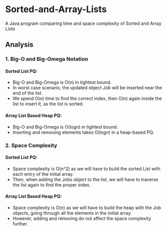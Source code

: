 # Sorted-and-Array-Lists
A Java program comparing time and space complexity of Sorted and Array Lists

## Analysis
### 1. Big-O and Big-Omega Notation
#### Sorted List PQ:
- Big-O and Big-Omega is O(n) in tightest bound.
- In worst case scenario, the updated object Job will be inserted near the end of the list.
- We spend O(n) time to find the correct index, then O(n) again inside the list to insert it,
as the list is sorted.

#### Array List Based Heap PQ:
- Big-O and Big-Omega is O(logn) in tightest bound.
- Inserting and removing elements takes O(logn) in a heap-based PQ.


### 2. Space Complexity
#### Sorted List PQ:
- Space complexity is O(n^2) as we will have to build the sorted List with each entry of the initial array.
- Then, when adding the Jobs object to the list, we will have to traverse the list again to find the proper index.

#### Array List Based Heap PQ:
- Space complexity is O(n) as we will have to build the heap with the Job objects, going through all the elements in the initial array.
- However, adding and removing do not affect the space complexity further.

